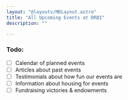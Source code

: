 ```yaml
---
layout: "@layouts/MDLayout.astro"
title: "All Upcoming Events at DRBI"
description: ""

---
```


### Todo:
 
- [ ] Calendar of planned events
- [ ] Articles about past events 
- [ ] Testimonials about how fun our events are
- [ ] Information about housing for events
- [ ] Fundraising victories & endowments 